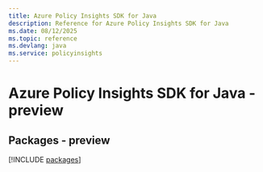 ```yaml
---
title: Azure Policy Insights SDK for Java
description: Reference for Azure Policy Insights SDK for Java
ms.date: 08/12/2025
ms.topic: reference
ms.devlang: java
ms.service: policyinsights
---
```

# Azure Policy Insights SDK for Java - preview
## Packages - preview
[!INCLUDE [packages](policy-insights-index.md)]